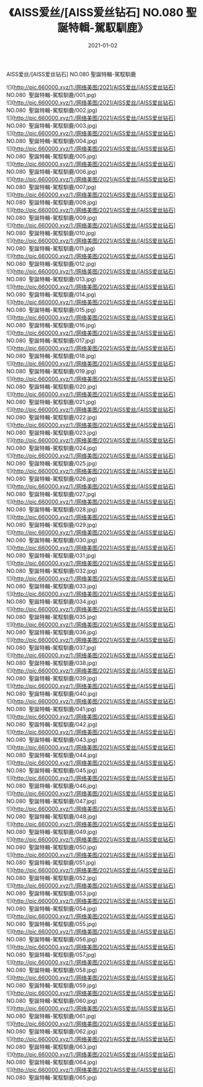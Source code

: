 ﻿---
layout: post
title:  《AISS爱丝/[AISS爱丝钻石] NO.080  聖誕特輯-駕馭馴鹿》
date:   2021-01-02
img: http://pic.660000.xyz/1:/网络美图/2021/AISS爱丝/[AISS爱丝钻石] NO.080  聖誕特輯-駕馭馴鹿/000.jpg
categories: [美女, 清纯, 唯美]
---

AISS爱丝/[AISS爱丝钻石] NO.080  聖誕特輯-駕馭馴鹿

 ![](http://pic.660000.xyz/1:/网络美图/2021/AISS爱丝/[AISS爱丝钻石] NO.080&nbsp;&nbsp;聖誕特輯-駕馭馴鹿/001.jpg) <br>![](http://pic.660000.xyz/1:/网络美图/2021/AISS爱丝/[AISS爱丝钻石] NO.080&nbsp;&nbsp;聖誕特輯-駕馭馴鹿/002.jpg) <br>![](http://pic.660000.xyz/1:/网络美图/2021/AISS爱丝/[AISS爱丝钻石] NO.080&nbsp;&nbsp;聖誕特輯-駕馭馴鹿/003.jpg) <br>![](http://pic.660000.xyz/1:/网络美图/2021/AISS爱丝/[AISS爱丝钻石] NO.080&nbsp;&nbsp;聖誕特輯-駕馭馴鹿/004.jpg) <br>![](http://pic.660000.xyz/1:/网络美图/2021/AISS爱丝/[AISS爱丝钻石] NO.080&nbsp;&nbsp;聖誕特輯-駕馭馴鹿/005.jpg) <br>![](http://pic.660000.xyz/1:/网络美图/2021/AISS爱丝/[AISS爱丝钻石] NO.080&nbsp;&nbsp;聖誕特輯-駕馭馴鹿/006.jpg) <br>![](http://pic.660000.xyz/1:/网络美图/2021/AISS爱丝/[AISS爱丝钻石] NO.080&nbsp;&nbsp;聖誕特輯-駕馭馴鹿/007.jpg) <br>![](http://pic.660000.xyz/1:/网络美图/2021/AISS爱丝/[AISS爱丝钻石] NO.080&nbsp;&nbsp;聖誕特輯-駕馭馴鹿/008.jpg) <br>![](http://pic.660000.xyz/1:/网络美图/2021/AISS爱丝/[AISS爱丝钻石] NO.080&nbsp;&nbsp;聖誕特輯-駕馭馴鹿/009.jpg) <br>![](http://pic.660000.xyz/1:/网络美图/2021/AISS爱丝/[AISS爱丝钻石] NO.080&nbsp;&nbsp;聖誕特輯-駕馭馴鹿/010.jpg) <br>![](http://pic.660000.xyz/1:/网络美图/2021/AISS爱丝/[AISS爱丝钻石] NO.080&nbsp;&nbsp;聖誕特輯-駕馭馴鹿/011.jpg) <br>![](http://pic.660000.xyz/1:/网络美图/2021/AISS爱丝/[AISS爱丝钻石] NO.080&nbsp;&nbsp;聖誕特輯-駕馭馴鹿/012.jpg) <br>![](http://pic.660000.xyz/1:/网络美图/2021/AISS爱丝/[AISS爱丝钻石] NO.080&nbsp;&nbsp;聖誕特輯-駕馭馴鹿/013.jpg) <br>![](http://pic.660000.xyz/1:/网络美图/2021/AISS爱丝/[AISS爱丝钻石] NO.080&nbsp;&nbsp;聖誕特輯-駕馭馴鹿/014.jpg) <br>![](http://pic.660000.xyz/1:/网络美图/2021/AISS爱丝/[AISS爱丝钻石] NO.080&nbsp;&nbsp;聖誕特輯-駕馭馴鹿/015.jpg) <br>![](http://pic.660000.xyz/1:/网络美图/2021/AISS爱丝/[AISS爱丝钻石] NO.080&nbsp;&nbsp;聖誕特輯-駕馭馴鹿/016.jpg) <br>![](http://pic.660000.xyz/1:/网络美图/2021/AISS爱丝/[AISS爱丝钻石] NO.080&nbsp;&nbsp;聖誕特輯-駕馭馴鹿/017.jpg) <br>![](http://pic.660000.xyz/1:/网络美图/2021/AISS爱丝/[AISS爱丝钻石] NO.080&nbsp;&nbsp;聖誕特輯-駕馭馴鹿/018.jpg) <br>![](http://pic.660000.xyz/1:/网络美图/2021/AISS爱丝/[AISS爱丝钻石] NO.080&nbsp;&nbsp;聖誕特輯-駕馭馴鹿/019.jpg) <br>![](http://pic.660000.xyz/1:/网络美图/2021/AISS爱丝/[AISS爱丝钻石] NO.080&nbsp;&nbsp;聖誕特輯-駕馭馴鹿/020.jpg) <br>![](http://pic.660000.xyz/1:/网络美图/2021/AISS爱丝/[AISS爱丝钻石] NO.080&nbsp;&nbsp;聖誕特輯-駕馭馴鹿/021.jpg) <br>![](http://pic.660000.xyz/1:/网络美图/2021/AISS爱丝/[AISS爱丝钻石] NO.080&nbsp;&nbsp;聖誕特輯-駕馭馴鹿/022.jpg) <br>![](http://pic.660000.xyz/1:/网络美图/2021/AISS爱丝/[AISS爱丝钻石] NO.080&nbsp;&nbsp;聖誕特輯-駕馭馴鹿/023.jpg) <br>![](http://pic.660000.xyz/1:/网络美图/2021/AISS爱丝/[AISS爱丝钻石] NO.080&nbsp;&nbsp;聖誕特輯-駕馭馴鹿/024.jpg) <br>![](http://pic.660000.xyz/1:/网络美图/2021/AISS爱丝/[AISS爱丝钻石] NO.080&nbsp;&nbsp;聖誕特輯-駕馭馴鹿/025.jpg) <br>![](http://pic.660000.xyz/1:/网络美图/2021/AISS爱丝/[AISS爱丝钻石] NO.080&nbsp;&nbsp;聖誕特輯-駕馭馴鹿/026.jpg) <br>![](http://pic.660000.xyz/1:/网络美图/2021/AISS爱丝/[AISS爱丝钻石] NO.080&nbsp;&nbsp;聖誕特輯-駕馭馴鹿/027.jpg) <br>![](http://pic.660000.xyz/1:/网络美图/2021/AISS爱丝/[AISS爱丝钻石] NO.080&nbsp;&nbsp;聖誕特輯-駕馭馴鹿/028.jpg) <br>![](http://pic.660000.xyz/1:/网络美图/2021/AISS爱丝/[AISS爱丝钻石] NO.080&nbsp;&nbsp;聖誕特輯-駕馭馴鹿/029.jpg) <br>![](http://pic.660000.xyz/1:/网络美图/2021/AISS爱丝/[AISS爱丝钻石] NO.080&nbsp;&nbsp;聖誕特輯-駕馭馴鹿/030.jpg) <br>![](http://pic.660000.xyz/1:/网络美图/2021/AISS爱丝/[AISS爱丝钻石] NO.080&nbsp;&nbsp;聖誕特輯-駕馭馴鹿/031.jpg) <br>![](http://pic.660000.xyz/1:/网络美图/2021/AISS爱丝/[AISS爱丝钻石] NO.080&nbsp;&nbsp;聖誕特輯-駕馭馴鹿/032.jpg) <br>![](http://pic.660000.xyz/1:/网络美图/2021/AISS爱丝/[AISS爱丝钻石] NO.080&nbsp;&nbsp;聖誕特輯-駕馭馴鹿/033.jpg) <br>![](http://pic.660000.xyz/1:/网络美图/2021/AISS爱丝/[AISS爱丝钻石] NO.080&nbsp;&nbsp;聖誕特輯-駕馭馴鹿/034.jpg) <br>![](http://pic.660000.xyz/1:/网络美图/2021/AISS爱丝/[AISS爱丝钻石] NO.080&nbsp;&nbsp;聖誕特輯-駕馭馴鹿/035.jpg) <br>![](http://pic.660000.xyz/1:/网络美图/2021/AISS爱丝/[AISS爱丝钻石] NO.080&nbsp;&nbsp;聖誕特輯-駕馭馴鹿/036.jpg) <br>![](http://pic.660000.xyz/1:/网络美图/2021/AISS爱丝/[AISS爱丝钻石] NO.080&nbsp;&nbsp;聖誕特輯-駕馭馴鹿/037.jpg) <br>![](http://pic.660000.xyz/1:/网络美图/2021/AISS爱丝/[AISS爱丝钻石] NO.080&nbsp;&nbsp;聖誕特輯-駕馭馴鹿/038.jpg) <br>![](http://pic.660000.xyz/1:/网络美图/2021/AISS爱丝/[AISS爱丝钻石] NO.080&nbsp;&nbsp;聖誕特輯-駕馭馴鹿/039.jpg) <br>![](http://pic.660000.xyz/1:/网络美图/2021/AISS爱丝/[AISS爱丝钻石] NO.080&nbsp;&nbsp;聖誕特輯-駕馭馴鹿/040.jpg) <br>![](http://pic.660000.xyz/1:/网络美图/2021/AISS爱丝/[AISS爱丝钻石] NO.080&nbsp;&nbsp;聖誕特輯-駕馭馴鹿/041.jpg) <br>![](http://pic.660000.xyz/1:/网络美图/2021/AISS爱丝/[AISS爱丝钻石] NO.080&nbsp;&nbsp;聖誕特輯-駕馭馴鹿/042.jpg) <br>![](http://pic.660000.xyz/1:/网络美图/2021/AISS爱丝/[AISS爱丝钻石] NO.080&nbsp;&nbsp;聖誕特輯-駕馭馴鹿/043.jpg) <br>![](http://pic.660000.xyz/1:/网络美图/2021/AISS爱丝/[AISS爱丝钻石] NO.080&nbsp;&nbsp;聖誕特輯-駕馭馴鹿/044.jpg) <br>![](http://pic.660000.xyz/1:/网络美图/2021/AISS爱丝/[AISS爱丝钻石] NO.080&nbsp;&nbsp;聖誕特輯-駕馭馴鹿/045.jpg) <br>![](http://pic.660000.xyz/1:/网络美图/2021/AISS爱丝/[AISS爱丝钻石] NO.080&nbsp;&nbsp;聖誕特輯-駕馭馴鹿/046.jpg) <br>![](http://pic.660000.xyz/1:/网络美图/2021/AISS爱丝/[AISS爱丝钻石] NO.080&nbsp;&nbsp;聖誕特輯-駕馭馴鹿/047.jpg) <br>![](http://pic.660000.xyz/1:/网络美图/2021/AISS爱丝/[AISS爱丝钻石] NO.080&nbsp;&nbsp;聖誕特輯-駕馭馴鹿/048.jpg) <br>![](http://pic.660000.xyz/1:/网络美图/2021/AISS爱丝/[AISS爱丝钻石] NO.080&nbsp;&nbsp;聖誕特輯-駕馭馴鹿/049.jpg) <br>![](http://pic.660000.xyz/1:/网络美图/2021/AISS爱丝/[AISS爱丝钻石] NO.080&nbsp;&nbsp;聖誕特輯-駕馭馴鹿/050.jpg) <br>![](http://pic.660000.xyz/1:/网络美图/2021/AISS爱丝/[AISS爱丝钻石] NO.080&nbsp;&nbsp;聖誕特輯-駕馭馴鹿/051.jpg) <br>![](http://pic.660000.xyz/1:/网络美图/2021/AISS爱丝/[AISS爱丝钻石] NO.080&nbsp;&nbsp;聖誕特輯-駕馭馴鹿/052.jpg) <br>![](http://pic.660000.xyz/1:/网络美图/2021/AISS爱丝/[AISS爱丝钻石] NO.080&nbsp;&nbsp;聖誕特輯-駕馭馴鹿/053.jpg) <br>![](http://pic.660000.xyz/1:/网络美图/2021/AISS爱丝/[AISS爱丝钻石] NO.080&nbsp;&nbsp;聖誕特輯-駕馭馴鹿/054.jpg) <br>![](http://pic.660000.xyz/1:/网络美图/2021/AISS爱丝/[AISS爱丝钻石] NO.080&nbsp;&nbsp;聖誕特輯-駕馭馴鹿/055.jpg) <br>![](http://pic.660000.xyz/1:/网络美图/2021/AISS爱丝/[AISS爱丝钻石] NO.080&nbsp;&nbsp;聖誕特輯-駕馭馴鹿/056.jpg) <br>![](http://pic.660000.xyz/1:/网络美图/2021/AISS爱丝/[AISS爱丝钻石] NO.080&nbsp;&nbsp;聖誕特輯-駕馭馴鹿/057.jpg) <br>![](http://pic.660000.xyz/1:/网络美图/2021/AISS爱丝/[AISS爱丝钻石] NO.080&nbsp;&nbsp;聖誕特輯-駕馭馴鹿/058.jpg) <br>![](http://pic.660000.xyz/1:/网络美图/2021/AISS爱丝/[AISS爱丝钻石] NO.080&nbsp;&nbsp;聖誕特輯-駕馭馴鹿/059.jpg) <br>![](http://pic.660000.xyz/1:/网络美图/2021/AISS爱丝/[AISS爱丝钻石] NO.080&nbsp;&nbsp;聖誕特輯-駕馭馴鹿/060.jpg) <br>![](http://pic.660000.xyz/1:/网络美图/2021/AISS爱丝/[AISS爱丝钻石] NO.080&nbsp;&nbsp;聖誕特輯-駕馭馴鹿/061.jpg) <br>![](http://pic.660000.xyz/1:/网络美图/2021/AISS爱丝/[AISS爱丝钻石] NO.080&nbsp;&nbsp;聖誕特輯-駕馭馴鹿/062.jpg) <br>![](http://pic.660000.xyz/1:/网络美图/2021/AISS爱丝/[AISS爱丝钻石] NO.080&nbsp;&nbsp;聖誕特輯-駕馭馴鹿/063.jpg) <br>![](http://pic.660000.xyz/1:/网络美图/2021/AISS爱丝/[AISS爱丝钻石] NO.080&nbsp;&nbsp;聖誕特輯-駕馭馴鹿/064.jpg) <br>![](http://pic.660000.xyz/1:/网络美图/2021/AISS爱丝/[AISS爱丝钻石] NO.080&nbsp;&nbsp;聖誕特輯-駕馭馴鹿/065.jpg) <br>
